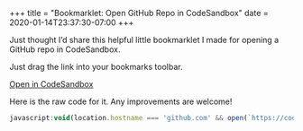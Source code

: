 +++
title = "Bookmarklet: Open GitHub Repo in CodeSandbox"
date = 2020-01-14T23:37:30-07:00
+++

Just thought I’d share this helpful little bookmarklet I made
for opening a GitHub repo in CodeSandbox. 
<!-- more -->

Just drag the link into your bookmarks toolbar.

<a href="javascript:void(location.hostname === 'github.com' && open(`https://codesandbox.io/s/github${location.pathname}`))" title="Drag me into your bookmarks toolbar">Open in CodeSandbox</a>

Here is the raw code for it. Any improvements are welcome!

```js
javascript:void(location.hostname === 'github.com' && open(`https://codesandbox.io/s/github${location.pathname}`))
```
